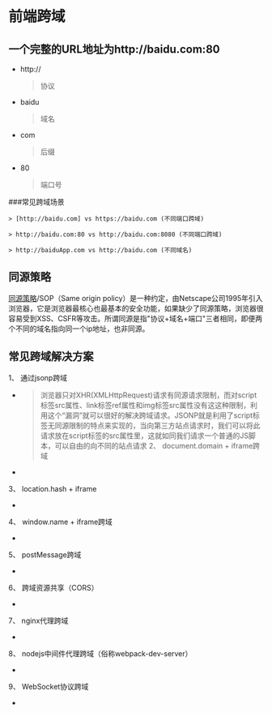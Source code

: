 # 前端跨域

## 一个完整的URL地址为http://baidu.com:80

* http:// 
    >协议
* baidu 
    >域名
* com 
    >后缀
* 80
    >端口号

###常见跨域场景

    > [http://baidu.com] vs https://baidu.com (不同端口跨域)

    > http://baidu.com:80 vs http://baidu.com:8080 (不同端口跨域)

    > http://baiduApp.com vs http://baidu.com (不同域名)

## 同源策略

[同源策略](https://baike.baidu.com/item/%E5%90%8C%E6%BA%90%E7%AD%96%E7%95%A5/3927875?fr=aladdin)/SOP（Same origin policy）是一种约定，由Netscape公司1995年引入浏览器，它是浏览器最核心也最基本的安全功能，如果缺少了同源策略，浏览器很容易受到XSS、CSFR等攻击。所谓同源是指"协议+域名+端口"三者相同，即便两个不同的域名指向同一个ip地址，也非同源。

## 常见跨域解决方案

1、 通过jsonp跨域
*   > 浏览器只对XHR(XMLHttpRequest)请求有同源请求限制，而对script标签src属性、link标签ref属性和img标签src属性没有这这种限制，利用这个“漏洞”就可以很好的解决跨域请求。JSONP就是利用了script标签无同源限制的特点来实现的，当向第三方站点请求时，我们可以将此请求放在script标签的src属性里，这就如同我们请求一个普通的JS脚本，可以自由的向不同的站点请求
2、 document.domain + iframe跨域
*   >
3、 location.hash + iframe
*   >
4、 window.name + iframe跨域
*   >
5、 postMessage跨域
*   >
6、 跨域资源共享（CORS）
*   >
7、 nginx代理跨域
*   >
8、 nodejs中间件代理跨域（俗称webpack-dev-server）
*   >
9、 WebSocket协议跨域
*   >
